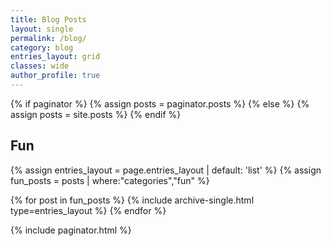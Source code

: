 ```yaml
---
title: Blog Posts
layout: single
permalink: /blog/
category: blog
entries_layout: grid
classes: wide
author_profile: true
---
```


{% if paginator %}
{% assign posts = paginator.posts %}
{% else %}
{% assign posts = site.posts %}
{% endif %}

## Fun

{% assign entries_layout = page.entries_layout | default: 'list' %}
{% assign fun_posts = posts | where:"categories","fun" %}

<div class="entries-{{ entries_layout }}">
  {% for post in fun_posts %}
    {% include archive-single.html type=entries_layout %}
  {% endfor %}
</div>

{% include paginator.html %}
